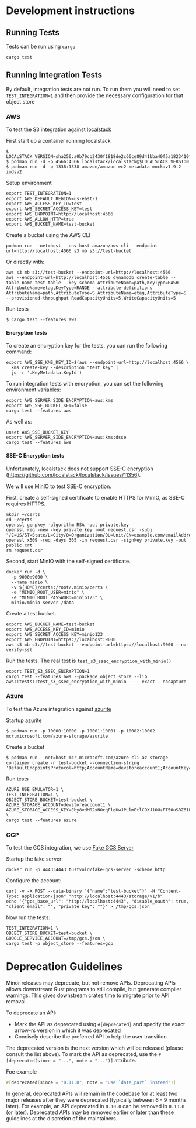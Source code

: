 <!---
  Licensed to the Apache Software Foundation (ASF) under one
  or more contributor license agreements.  See the NOTICE file
  distributed with this work for additional information
  regarding copyright ownership.  The ASF licenses this file
  to you under the Apache License, Version 2.0 (the
  "License"); you may not use this file except in compliance
  with the License.  You may obtain a copy of the License at

    http://www.apache.org/licenses/LICENSE-2.0

  Unless required by applicable law or agreed to in writing,
  software distributed under the License is distributed on an
  "AS IS" BASIS, WITHOUT WARRANTIES OR CONDITIONS OF ANY
  KIND, either express or implied.  See the License for the
  specific language governing permissions and limitations
  under the License.
-->

# Development instructions

## Running Tests

Tests can be run using `cargo`

```shell
cargo test
```

## Running Integration Tests

By default, integration tests are not run. To run them you will need to set `TEST_INTEGRATION=1` and then provide the
necessary configuration for that object store

### AWS

To test the S3 integration against [localstack](https://localstack.cloud/)

First start up a container running localstack

```
$ LOCALSTACK_VERSION=sha256:a0b79cb2430f1818de2c66ce89d41bba40f5a1823410f5a7eaf3494b692eed97
$ podman run -d -p 4566:4566 localstack/localstack@$LOCALSTACK_VERSION
$ podman run -d -p 1338:1338 amazon/amazon-ec2-metadata-mock:v1.9.2 --imdsv2
```

Setup environment

```
export TEST_INTEGRATION=1
export AWS_DEFAULT_REGION=us-east-1
export AWS_ACCESS_KEY_ID=test
export AWS_SECRET_ACCESS_KEY=test
export AWS_ENDPOINT=http://localhost:4566
export AWS_ALLOW_HTTP=true
export AWS_BUCKET_NAME=test-bucket
```

Create a bucket using the AWS CLI

```
podman run --net=host --env-host amazon/aws-cli --endpoint-url=http://localhost:4566 s3 mb s3://test-bucket
```

Or directly with:

```
aws s3 mb s3://test-bucket --endpoint-url=http://localhost:4566
aws --endpoint-url=http://localhost:4566 dynamodb create-table --table-name test-table --key-schema AttributeName=path,KeyType=HASH AttributeName=etag,KeyType=RANGE --attribute-definitions AttributeName=path,AttributeType=S AttributeName=etag,AttributeType=S --provisioned-throughput ReadCapacityUnits=5,WriteCapacityUnits=5
```

Run tests

```
$ cargo test --features aws
```

#### Encryption tests

To create an encryption key for the tests, you can run the following command:

```
export AWS_SSE_KMS_KEY_ID=$(aws --endpoint-url=http://localhost:4566 \
  kms create-key --description "test key" |
  jq -r '.KeyMetadata.KeyId')
```

To run integration tests with encryption, you can set the following environment variables:

```
export AWS_SERVER_SIDE_ENCRYPTION=aws:kms
export AWS_SSE_BUCKET_KEY=false
cargo test --features aws
```

As well as:

```
unset AWS_SSE_BUCKET_KEY
export AWS_SERVER_SIDE_ENCRYPTION=aws:kms:dsse
cargo test --features aws
```

#### SSE-C Encryption tests

Unfortunately, localstack does not support SSE-C encryption (https://github.com/localstack/localstack/issues/11356).

We will use [MinIO](https://min.io/docs/minio/container/operations/server-side-encryption.html) to test SSE-C encryption.

First, create a self-signed certificate to enable HTTPS for MinIO, as SSE-C requires HTTPS.

```shell
mkdir ~/certs
cd ~/certs
openssl genpkey -algorithm RSA -out private.key
openssl req -new -key private.key -out request.csr -subj "/C=US/ST=State/L=City/O=Organization/OU=Unit/CN=example.com/emailAddress=email@example.com"
openssl x509 -req -days 365 -in request.csr -signkey private.key -out public.crt
rm request.csr
```

Second, start MinIO with the self-signed certificate.

```shell
docker run -d \
  -p 9000:9000 \
  --name minio \
  -v ${HOME}/certs:/root/.minio/certs \
  -e "MINIO_ROOT_USER=minio" \
  -e "MINIO_ROOT_PASSWORD=minio123" \
  minio/minio server /data
```

Create a test bucket.

```shell
export AWS_BUCKET_NAME=test-bucket
export AWS_ACCESS_KEY_ID=minio
export AWS_SECRET_ACCESS_KEY=minio123
export AWS_ENDPOINT=https://localhost:9000
aws s3 mb s3://test-bucket --endpoint-url=https://localhost:9000 --no-verify-ssl
```

Run the tests. The real test is `test_s3_ssec_encryption_with_minio()`

```shell
export TEST_S3_SSEC_ENCRYPTION=1
cargo test --features aws --package object_store --lib aws::tests::test_s3_ssec_encryption_with_minio -- --exact --nocapture
```



### Azure

To test the Azure integration
against [azurite](https://docs.microsoft.com/en-us/azure/storage/common/storage-use-azurite?tabs=visual-studio)

Startup azurite

```
$ podman run -p 10000:10000 -p 10001:10001 -p 10002:10002 mcr.microsoft.com/azure-storage/azurite
```

Create a bucket

```
$ podman run --net=host mcr.microsoft.com/azure-cli az storage container create -n test-bucket --connection-string 'DefaultEndpointsProtocol=http;AccountName=devstoreaccount1;AccountKey=Eby8vdM02xNOcqFlqUwJPLlmEtlCDXJ1OUzFT50uSRZ6IFsuFq2UVErCz4I6tq/K1SZFPTOtr/KBHBeksoGMGw==;BlobEndpoint=http://127.0.0.1:10000/devstoreaccount1;QueueEndpoint=http://127.0.0.1:10001/devstoreaccount1;'
```

Run tests

```shell
AZURE_USE_EMULATOR=1 \
TEST_INTEGRATION=1 \
OBJECT_STORE_BUCKET=test-bucket \
AZURE_STORAGE_ACCOUNT=devstoreaccount1 \
AZURE_STORAGE_ACCESS_KEY=Eby8vdM02xNOcqFlqUwJPLlmEtlCDXJ1OUzFT50uSRZ6IFsuFq2UVErCz4I6tq/K1SZFPTOtr/KBHBeksoGMGw== \
cargo test --features azure
```

### GCP

To test the GCS integration, we use [Fake GCS Server](https://github.com/fsouza/fake-gcs-server)

Startup the fake server:

```shell
docker run -p 4443:4443 tustvold/fake-gcs-server -scheme http
```

Configure the account:
```shell
curl -v -X POST --data-binary '{"name":"test-bucket"}' -H "Content-Type: application/json" "http://localhost:4443/storage/v1/b"
echo '{"gcs_base_url": "http://localhost:4443", "disable_oauth": true, "client_email": "", "private_key": ""}' > /tmp/gcs.json
```

Now run the tests:
```shell
TEST_INTEGRATION=1 \
OBJECT_STORE_BUCKET=test-bucket \
GOOGLE_SERVICE_ACCOUNT=/tmp/gcs.json \
cargo test -p object_store --features=gcp
```


# Deprecation Guidelines

Minor releases may deprecate, but not remove APIs. Deprecating APIs allows
downstream Rust programs to still compile, but generate compiler warnings. This
gives downstream crates time to migrate prior to API removal.

To deprecate an API:

- Mark the API as deprecated using `#[deprecated]` and specify the exact arrow-rs version in which it was deprecated
- Concisely describe the preferred API to help the user transition

The deprecated version is the next version which will be released (please
consult the list above). To mark the API as deprecated, use the
`#[deprecated(since = "...", note = "...")]` attribute.

Foe example

```rust
#[deprecated(since = "0.11.0", note = "Use `date_part` instead")]
```

In general, deprecated APIs will remain in the codebase for at least two major releases after
they were deprecated (typically between 6 - 9 months later). For example, an API
deprecated in `0.10.0` can be removed in `0.13.0` (or later). Deprecated APIs
may be removed earlier or later than these guidelines at the discretion of the
maintainers.
